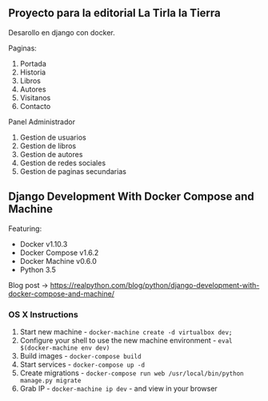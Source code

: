 ## Proyecto para la editorial La Tirla la Tierra

Desarollo en django con docker. 

Paginas:

1. Portada
1. Historia
1. Libros
1. Autores
1. Visitanos
1. Contacto

Panel Administrador
1. Gestion de usuarios
1. Gestion de libros
1. Gestion de autores
1. Gestion de redes sociales
1. Gestion de paginas secundarias

## Django Development With Docker Compose and Machine

Featuring:

- Docker v1.10.3
- Docker Compose v1.6.2
- Docker Machine v0.6.0
- Python 3.5

Blog post -> https://realpython.com/blog/python/django-development-with-docker-compose-and-machine/

### OS X Instructions

1. Start new machine - `docker-machine create -d virtualbox dev;`
1. Configure your shell to use the new machine environment - `eval $(docker-machine env dev)`
1. Build images - `docker-compose build`
1. Start services - `docker-compose up -d`
1. Create migrations - `docker-compose run web /usr/local/bin/python manage.py migrate`
1. Grab IP - `docker-machine ip dev` - and view in your browser
